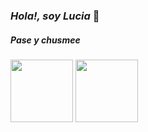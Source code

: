 ### *Hola!, soy Lucia* 👋

##### Pase y chusmee

<a href="url"><img src="https://media.giphy.com/media/cIn5fTcjnKhStIeAef/giphy.gif" align="center" height="100" width="100" ></a>
<a href="url"><img src="https://media.giphy.com/media/TLh2dKO0zhTQi4TmJ9/giphy.gif" align="center" height="100" width="100" ></a>
<!--
**lup3z/lup3z** is a ✨ _special_ ✨ repository because its `README.md` (this file) appears on your GitHub profile.
-->
